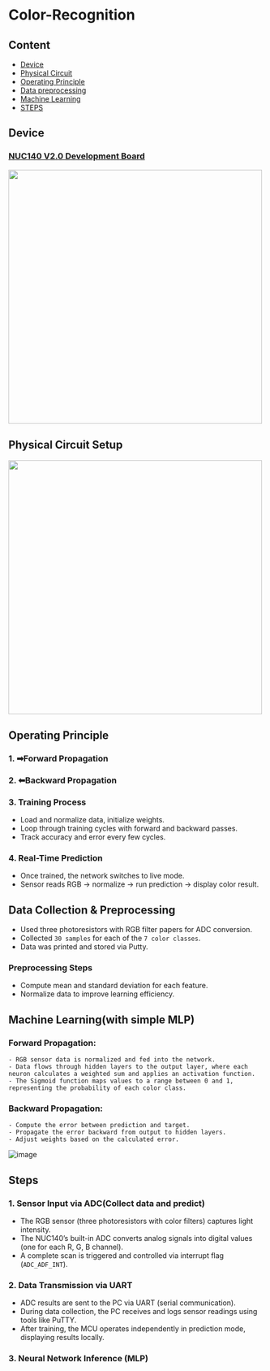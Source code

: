 # Color-Recognition

## Content
* [Device](#device)
* [Physical Circuit](#physical-circuit-setup)
* [Operating Principle](#operating-principle)
* [Data preprocessing](#data-collection-preprocessing)
* [Machine Learning](#machine-learning(with-simple-MLP))
* [STEPS](#steps)

## Device

### [NUC140 V2.0 Development Board](https://www.nuvoton.com/products/microcontrollers/arm-cortex-m0-mcus/nuc140-240-connectivity-series/?__locale=zh_TW)
<img src="https://github.com/user-attachments/assets/f774884e-337a-4af0-b76f-806cf17f2b3a" width="500"/>

## Physical Circuit Setup
<img src="https://github.com/user-attachments/assets/ab2914f6-f724-44c2-b110-3a1aacdc9ba8" width="500"/>

## Operating Principle

### 1. ➡Forward Propagation

### 2. ⬅Backward Propagation

### 3. Training Process

- Load and normalize data, initialize weights.
- Loop through training cycles with forward and backward passes.
- Track accuracy and error every few cycles.

### 4. Real-Time Prediction

- Once trained, the network switches to live mode.
- Sensor reads RGB → normalize → run prediction → display color result.

## Data Collection & Preprocessing

- Used three photoresistors with RGB filter papers for ADC conversion.
- Collected `30 samples` for each of the `7 color classes`.
- Data was printed and stored via Putty.

### Preprocessing Steps

- Compute mean and standard deviation for each feature.
- Normalize data to improve learning efficiency.

## Machine Learning(with simple MLP)

### **Forward Propagation**:
    - RGB sensor data is normalized and fed into the network.
    - Data flows through hidden layers to the output layer, where each neuron calculates a weighted sum and applies an activation function.
    - The Sigmoid function maps values to a range between 0 and 1, representing the probability of each color class.

### **Backward Propagation**:
    - Compute the error between prediction and target.
    - Propagate the error backward from output to hidden layers.
    - Adjust weights based on the calculated error.
![image](https://github.com/user-attachments/assets/cafc43ed-7527-4d56-b658-cb099d3997fb)


## Steps

### 1. Sensor Input via ADC(Collect data and predict)

- The RGB sensor (three photoresistors with color filters) captures light intensity.
- The NUC140’s built-in ADC converts analog signals into digital values (one for each R, G, B channel).
- A complete scan is triggered and controlled via interrupt flag (`ADC_ADF_INT`).

### 2. Data Transmission via UART

- ADC results are sent to the PC via UART (serial communication).
- During data collection, the PC receives and logs sensor readings using tools like PuTTY.
- After training, the MCU operates independently in prediction mode, displaying results locally.

### 3. Neural Network Inference (MLP)





